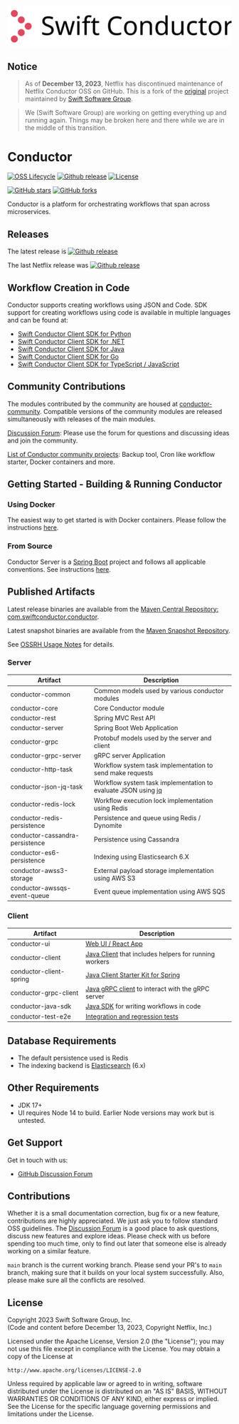 ![Conductor](docs/logo.svg)

## Notice

> As of **December 13, 2023**, Netflix has discontinued maintenance of Netflix Conductor OSS on GitHub. This is a fork of the [original](https://github.com/Netflix/conductor) project maintained by [Swift Software Group](https://www.swiftsoftwaregroup.com).

> We (Swift Software Group) are working on getting everything up and running again. Things may be broken here and there while we are in the middle of this transition.

# Conductor

[![OSS Lifecycle](https://img.shields.io/osslifecycle/swift-conductor/conductor.svg)]()
[![Github release](https://img.shields.io/github/v/release/swift-conductor/conductor.svg)](https://github.com/swift-conductor/conductor/releases)
[![License](https://img.shields.io/github/license/swift-conductor/conductor.svg)](http://www.apache.org/licenses/LICENSE-2.0)

[![GitHub stars](https://img.shields.io/github/stars/swift-conductor/conductor.svg?style=social&label=Star&maxAge=2592000)](https://github.com/swift-conductor/conductor/stargazers/)
[![GitHub forks](https://img.shields.io/github/forks/swift-conductor/conductor.svg?style=social&label=Fork&maxAge=2592000)](https://github.com/swift-conductor/conductor/network/)

Conductor is a platform for orchestrating workflows that span across microservices.

## Releases

The latest release is [![Github release](https://img.shields.io/github/v/release/swift-conductor/conductor.svg)](https://github.com/swift-conductor/conductor/releases)

The last Netflix release was [![Github release](https://img.shields.io/github/v/release/Netflix/conductor.svg)](https://github.com/Netflix/conductor/releases)

## Workflow Creation in Code

Conductor supports creating workflows using JSON and Code. SDK support for creating workflows using code is available in multiple languages and can be found at:

- [Swift Conductor Client SDK for Python](https://pypi.org/project/swift-conductor-client/)
- [Swift Conductor Client SDK for .NET](https://www.nuget.org/packages/swift-conductor-client)
- [Swift Conductor Client SDK for Java](https://github.com/swift-conductor/conductor/tree/main/java-sdk)
- [Swift Conductor Client SDK for Go](https://github.com/swift-conductor/conductor-client-golang)
- [Swift Conductor Client SDK for TypeScript / JavaScript](https://github.com/swift-conductor/conductor-client-typescript)

## Community Contributions

The modules contributed by the community are housed at [conductor-community](https://github.com/swift-conductor/conductor-community). Compatible versions of the community modules are released simultaneously with releases of the main modules.

[Discussion Forum](https://github.com/swift-conductor/conductor/discussions): Please use the forum for questions and discussing ideas and join the community.

[List of Conductor community projects](https://github.com/swift-conductor/conductor-docs/blob/main/docs/resources/related.md): Backup tool, Cron like workflow starter, Docker containers and more.

## Getting Started - Building & Running Conductor

### Using Docker

The easiest way to get started is with Docker containers. Please follow the instructions [here](https://swiftconductor.com/getting-started/running/docker.html).

### From Source

Conductor Server is a [Spring Boot](https://spring.io/projects/spring-boot) project and follows all applicable conventions. See instructions [here](https://swiftconductor.com/getting-started/running/source.html).

## Published Artifacts

Latest release binaries are available from the [Maven Central Repository: com.swiftconductor.conductor](https://search.maven.org/search?q=g:com.swiftconductor.conductor).

Latest snapshot binaries are available from the [Maven Snapshot Repository](https://s01.oss.sonatype.org/content/repositories/snapshots/com/swiftconductor/conductor/).

See [OSSRH Usage Notes](https://central.sonatype.org/publish/publish-guide/#accessing-repositories) for details.

### Server

| Artifact                        | Description                                                                                     |
| ------------------------------- | ----------------------------------------------------------------------------------------------- |
| conductor-common                | Common models used by various conductor modules                                                 |
| conductor-core                  | Core Conductor module                                                                           |
| conductor-rest                  | Spring MVC Rest API                                                                             |
| conductor-server                | Spring Boot Web Application                                                                     |
| conductor-grpc                  | Protobuf models used by the server and client                                                   |
| conductor-grpc-server           | gRPC server Application                                                                         |
| conductor-http-task             | Workflow system task implementation to send make requests                                       |
| conductor-json-jq-task          | Workflow system task implementation to evaluate JSON using [jq](https://stedolan.github.io/jq/) |
| conductor-redis-lock            | Workflow execution lock implementation using Redis                                              |
| conductor-redis-persistence     | Persistence and queue using Redis / Dynomite                                                    |
| conductor-cassandra-persistence | Persistence using Cassandra                                                                     |
| conductor-es6-persistence       | Indexing using Elasticsearch 6.X                                                                |
| conductor-awss3-storage         | External payload storage implementation using AWS S3                                            |
| conductor-awssqs-event-queue    | Event queue implementation using AWS SQS                                                        |

### Client

| Artifact                | Description                                                                                                       |
| ----------------------- | ----------------------------------------------------------------------------------------------------------------- |
| conductor-ui            | [Web UI / React App](https://github.com/swift-conductor/conductor-ui)                                             |
| conductor-client        | [Java Client](https://github.com/swift-conductor/conductor-client-java) that includes helpers for running workers |
| conductor-client-spring | [Java Client Starter Kit for Spring](https://github.com/swift-conductor/conductor-client-java)                    |
| conductor-grpc-client   | [Java gRPC client](https://github.com/swift-conductor/conductor-client-java) to interact with the gRPC server     |
| conductor-java-sdk      | [Java SDK](https://github.com/swift-conductor/conductor-client-java) for writing workflows in code                |
| conductor-test-e2e      | [Integration and regression tests](https://github.com/swift-conductor/conductor-client-java)                      |

## Database Requirements

- The default persistence used is Redis
- The indexing backend is [Elasticsearch](https://www.elastic.co/) (6.x)

## Other Requirements

- JDK 17+
- UI requires Node 14 to build. Earlier Node versions may work but is untested.

## Get Support

Get in touch with us:

- [GitHub Discussion Forum](https://github.com/swift-conductor/conductor/discussions)

## Contributions

Whether it is a small documentation correction, bug fix or a new feature, contributions are highly appreciated. We just ask you to follow standard OSS guidelines. The [Discussion Forum](https://github.com/swift-conductor/conductor/discussions) is a good place to ask questions, discuss new features and explore ideas. Please check with us before spending too much time, only to find out later that someone else is already working on a similar feature.

`main` branch is the current working branch. Please send your PR's to `main` branch, making sure that it builds on your local system successfully. Also, please make sure all the conflicts are resolved.

## License

Copyright 2023 Swift Software Group, Inc.  
(Code and content before December 13, 2023, Copyright Netflix, Inc.)

Licensed under the Apache License, Version 2.0 (the "License");
you may not use this file except in compliance with the License.
You may obtain a copy of the License at

    http://www.apache.org/licenses/LICENSE-2.0

Unless required by applicable law or agreed to in writing, software
distributed under the License is distributed on an "AS IS" BASIS,
WITHOUT WARRANTIES OR CONDITIONS OF ANY KIND, either express or implied.
See the License for the specific language governing permissions and
limitations under the License.
